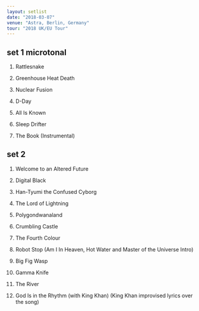 ```yaml
---
layout: setlist
date: "2018-03-07"
venue: "Astra, Berlin, Germany"
tour: "2018 UK/EU Tour"
---
```



## set 1 microtonal

 1. Rattlesnake

 2. Greenhouse Heat Death

 3. Nuclear Fusion

 4. D-Day

 5. All Is Known

 6. Sleep Drifter

 7. The Book
    (Instrumental)

## set 2

 1. Welcome to an Altered Future

 2. Digital Black

 3. Han-Tyumi the Confused Cyborg

 4. The Lord of Lightning

 5. Polygondwanaland

 6. Crumbling Castle

 7. The Fourth Colour

 8. Robot Stop
    (Am I In Heaven, Hot Water and Master of the Universe Intro)

 9. Big Fig Wasp

10. Gamma Knife

11. The River

12. God Is in the Rhythm
    (with King Khan) (King Khan improvised lyrics over the song)


